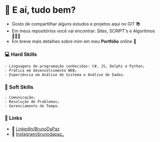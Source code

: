# 👋 E aí, tudo bem? 

- Gosto de compartilhar alguns estudos e projetos aqui no GIT 📚
- Em meus repositórios você vai encontrar: Sites, SCRIPT's e Algorítmos 👨🏽‍💻
- Em breve mais detalhes sobre mim em meu **Portfólio** online 🚀

### 💻 Hard Skills
```
- Linguagens de programação conhecidas: C#, JS, Delphi e Python;
- Prática em desenvolvimento WEB;
- Experiência em Análise de Sistema e Análise de Dados.
```

### 🧠 Soft Skills
```
- Comunicação;
- Resolução de Problemas;
- Gerenciamento de Tempo.
```

### 🔗 Links

- 💬 [LinkedIn/BrunoDaPaz](https://www.linkedin.com/in/bruno-da-paz)
- 📸 [Instagram/brunodapaz_](https://www.instagram.com/brunodapaz_/)
